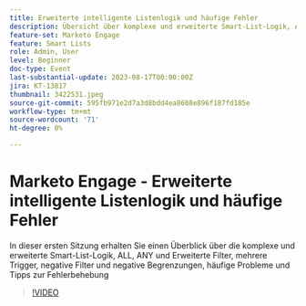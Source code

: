```yaml
---
title: Erweiterte intelligente Listenlogik und häufige Fehler
description: Übersicht über komplexe und erweiterte Smart-List-Logik, ALL, ANY und erweiterte Filter, mehrere Trigger, negative Filter und negative Begrenzungen, allgemeine Probleme und Tipps zur Fehlerbehebung
feature-set: Marketo Engage
feature: Smart Lists
role: Admin, User
level: Beginner
doc-type: Event
last-substantial-update: 2023-08-17T00:00:00Z
jira: KT-13817
thumbnail: 3422531.jpeg
source-git-commit: 595fb971e2d7a3d8bdd4ea8608e896f187fd185e
workflow-type: tm+mt
source-wordcount: '71'
ht-degree: 0%

---
```



# Marketo Engage - Erweiterte intelligente Listenlogik und häufige Fehler

In dieser ersten Sitzung erhalten Sie einen Überblick über die komplexe und erweiterte Smart-List-Logik, ALL, ANY und Erweiterte Filter, mehrere Trigger, negative Filter und negative Begrenzungen, häufige Probleme und Tipps zur Fehlerbehebung

>[!VIDEO](https://video.tv.adobe.com/v/3422531/?learn=on)
